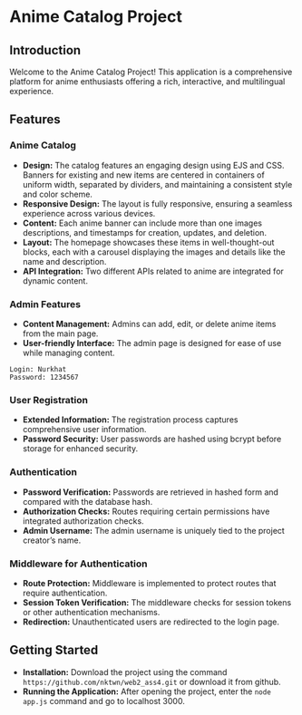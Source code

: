 # Anime Catalog Project

## Introduction

Welcome to the Anime Catalog Project! This application is a comprehensive platform for anime enthusiasts offering a rich, interactive, and multilingual experience.

## Features

### Anime Catalog
- **Design:** The catalog features an engaging design using EJS and CSS. Banners for existing and new items are centered in containers of uniform width, separated by dividers, and maintaining a consistent style and color scheme.
- **Responsive Design:** The layout is fully responsive, ensuring a seamless experience across various devices.
- **Content:** Each anime banner can include more than one  images descriptions, and timestamps for creation, updates, and deletion.
- **Layout:** The homepage showcases these items in well-thought-out blocks, each with a carousel displaying the images and details like the name and description.
- **API Integration:** Two different APIs related to anime are integrated for dynamic content.

### Admin Features
- **Content Management:** Admins can add, edit, or delete anime items from the main page.
- **User-friendly Interface:** The admin page is designed for ease of use while managing content.
```
Login: Nurkhat
Password: 1234567
```

### User Registration
- **Extended Information:** The registration process captures comprehensive user information.
- **Password Security:** User passwords are hashed using bcrypt before storage for enhanced security.

### Authentication
- **Password Verification:** Passwords are retrieved in hashed form and compared with the database hash.
- **Authorization Checks:** Routes requiring certain permissions have integrated authorization checks.
- **Admin Username:** The admin username is uniquely tied to the project creator’s name.

### Middleware for Authentication
- **Route Protection:** Middleware is implemented to protect routes that require authentication.
- **Session Token Verification:** The middleware checks for session tokens or other authentication mechanisms.
- **Redirection:** Unauthenticated users are redirected to the login page.


## Getting Started
- **Installation:** Download the project using the command `https://github.com/nktwn/web2_ass4.git` or download it from github.
- **Running the Application:** After opening the project, enter the `node app.js` command and go to localhost 3000.
